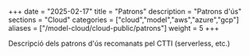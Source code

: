 +++
date        = "2025-02-17"
title       = "Patrons"
description = "Patrons d'ús"
sections    = "Cloud"
categories  = ["cloud","model","aws","azure","gcp"]
aliases     = ["/model-cloud/cloud-public/patrons"]
weight      = 5
+++

Descripció dels patrons d'ús recomanats pel CTTI (serverless, etc.)


